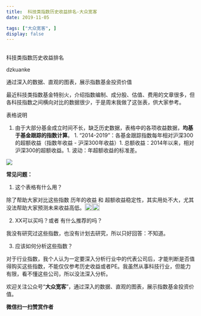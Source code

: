 ```yaml
---
title:  科技类指数历史收益排名-大众宽客
date: 2019-11-05

tags: ["大众宽客", ]
display: false
---
```



## 



科技类指数历史收益排名




dzkuanke




通过深入的数据、直观的图表，展示指数基金投资价值


最近科技类指数基金特别火，介绍指数编制、成分股、估值、费用的文章很多，但各科技指数之间横向对比的数据很少，于是周末我做了这张表，供大家参考。



表格说明
1. 由于大部分基金成立时间不长，缺乏历史数据，表格中的各项收益数据，**均基于基金跟踪的指数计算**。&nbsp;1. “2014-2019”：各基金跟踪指数每年相对沪深300的超额收益（指数年收益 - 沪深300年收益）1. 总额收益：2014年以来，相对沪深300的超额收益。1. 波动：年超额收益的标准差。


<img class="rich_pages js_insertlocalimg" data-ratio="0.8968253968253969" data-s="300,640" src="https://mmbiz.qpic.cn/mmbiz_png/PKw3FQPmhIgQtOYpV6yibtmlD2OBL62xB00uY7Wqaa1vvouIF7r3mfskPW0ib8bJPdQ0pZ59DsPg0z3PwfGGdpZw/640?wx_fmt=png" data-type="png" data-w="1008" style="">



**常见问题：**



1. 这个表格有什么用？

除了帮助大家对比这些指数 历年的收益 和 超额收益稳定性，其实用处不大，尤其没法帮助大家预测未来收益高低。<mpchecktext><img src="https://res.wx.qq.com/mpres/htmledition/images/icon/common/emotion_panel/emoji_wx/2_05.png" data-ratio="1" data-w="20" style="display:inline-block;width:20px;vertical-align:text-bottom;"/><img src="https://res.wx.qq.com/mpres/htmledition/images/icon/common/emotion_panel/emoji_wx/2_05.png" data-ratio="1" data-w="20" style="display:inline-block;width:20px;vertical-align:text-bottom;"/></mpchecktext>



2. XX可以买吗？或者 有什么推荐的吗？

我没有研究过这些指数，也没有计划去研究，所以只好回答：不知道。



3. 应该如何分析这些指数？

对于行业指数，我个人认为一定要深入分析行业中的代表公司后，才能判断是否值得购买这些指数，不能仅仅参考历史收益或者PE。我虽然从事科技行业，但能力有限，看不懂这些公司，所以没法深入分析。





欢迎关注公众号“**大众宽客**”，通过深入的数据、直观的图表，展示指数基金投资价值。




**微信扫一扫赞赏作者**